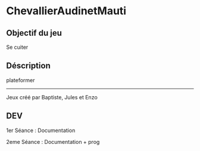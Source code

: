 # ChevallierAudinetMauti

## Objectif du jeu

Se cuiter

## Déscription

plateformer 
<hr>
Jeux créé par Baptiste, Jules et Enzo

## DEV

1er Séance : Documentation 

2eme Séance : Documentation + prog
